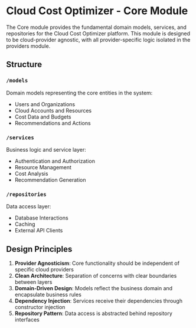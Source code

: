 # Cloud Cost Optimizer - Core Module

The Core module provides the fundamental domain models, services, and repositories for the Cloud Cost Optimizer platform. This module is designed to be cloud-provider agnostic, with all provider-specific logic isolated in the providers module.

## Structure

### `/models`
Domain models representing the core entities in the system:
- Users and Organizations
- Cloud Accounts and Resources
- Cost Data and Budgets
- Recommendations and Actions

### `/services`
Business logic and service layer:
- Authentication and Authorization
- Resource Management
- Cost Analysis
- Recommendation Generation

### `/repositories`
Data access layer:
- Database Interactions
- Caching
- External API Clients

## Design Principles

1. **Provider Agnosticism**: Core functionality should be independent of specific cloud providers
2. **Clean Architecture**: Separation of concerns with clear boundaries between layers
3. **Domain-Driven Design**: Models reflect the business domain and encapsulate business rules
4. **Dependency Injection**: Services receive their dependencies through constructor injection
5. **Repository Pattern**: Data access is abstracted behind repository interfaces
